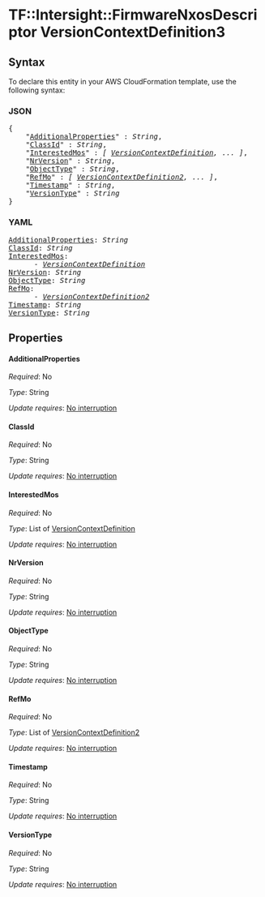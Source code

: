 # TF::Intersight::FirmwareNxosDescriptor VersionContextDefinition3

## Syntax

To declare this entity in your AWS CloudFormation template, use the following syntax:

### JSON

<pre>
{
    "<a href="#additionalproperties" title="AdditionalProperties">AdditionalProperties</a>" : <i>String</i>,
    "<a href="#classid" title="ClassId">ClassId</a>" : <i>String</i>,
    "<a href="#interestedmos" title="InterestedMos">InterestedMos</a>" : <i>[ <a href="versioncontextdefinition.md">VersionContextDefinition</a>, ... ]</i>,
    "<a href="#nrversion" title="NrVersion">NrVersion</a>" : <i>String</i>,
    "<a href="#objecttype" title="ObjectType">ObjectType</a>" : <i>String</i>,
    "<a href="#refmo" title="RefMo">RefMo</a>" : <i>[ <a href="versioncontextdefinition2.md">VersionContextDefinition2</a>, ... ]</i>,
    "<a href="#timestamp" title="Timestamp">Timestamp</a>" : <i>String</i>,
    "<a href="#versiontype" title="VersionType">VersionType</a>" : <i>String</i>
}
</pre>

### YAML

<pre>
<a href="#additionalproperties" title="AdditionalProperties">AdditionalProperties</a>: <i>String</i>
<a href="#classid" title="ClassId">ClassId</a>: <i>String</i>
<a href="#interestedmos" title="InterestedMos">InterestedMos</a>: <i>
      - <a href="versioncontextdefinition.md">VersionContextDefinition</a></i>
<a href="#nrversion" title="NrVersion">NrVersion</a>: <i>String</i>
<a href="#objecttype" title="ObjectType">ObjectType</a>: <i>String</i>
<a href="#refmo" title="RefMo">RefMo</a>: <i>
      - <a href="versioncontextdefinition2.md">VersionContextDefinition2</a></i>
<a href="#timestamp" title="Timestamp">Timestamp</a>: <i>String</i>
<a href="#versiontype" title="VersionType">VersionType</a>: <i>String</i>
</pre>

## Properties

#### AdditionalProperties

_Required_: No

_Type_: String

_Update requires_: [No interruption](https://docs.aws.amazon.com/AWSCloudFormation/latest/UserGuide/using-cfn-updating-stacks-update-behaviors.html#update-no-interrupt)

#### ClassId

_Required_: No

_Type_: String

_Update requires_: [No interruption](https://docs.aws.amazon.com/AWSCloudFormation/latest/UserGuide/using-cfn-updating-stacks-update-behaviors.html#update-no-interrupt)

#### InterestedMos

_Required_: No

_Type_: List of <a href="versioncontextdefinition.md">VersionContextDefinition</a>

_Update requires_: [No interruption](https://docs.aws.amazon.com/AWSCloudFormation/latest/UserGuide/using-cfn-updating-stacks-update-behaviors.html#update-no-interrupt)

#### NrVersion

_Required_: No

_Type_: String

_Update requires_: [No interruption](https://docs.aws.amazon.com/AWSCloudFormation/latest/UserGuide/using-cfn-updating-stacks-update-behaviors.html#update-no-interrupt)

#### ObjectType

_Required_: No

_Type_: String

_Update requires_: [No interruption](https://docs.aws.amazon.com/AWSCloudFormation/latest/UserGuide/using-cfn-updating-stacks-update-behaviors.html#update-no-interrupt)

#### RefMo

_Required_: No

_Type_: List of <a href="versioncontextdefinition2.md">VersionContextDefinition2</a>

_Update requires_: [No interruption](https://docs.aws.amazon.com/AWSCloudFormation/latest/UserGuide/using-cfn-updating-stacks-update-behaviors.html#update-no-interrupt)

#### Timestamp

_Required_: No

_Type_: String

_Update requires_: [No interruption](https://docs.aws.amazon.com/AWSCloudFormation/latest/UserGuide/using-cfn-updating-stacks-update-behaviors.html#update-no-interrupt)

#### VersionType

_Required_: No

_Type_: String

_Update requires_: [No interruption](https://docs.aws.amazon.com/AWSCloudFormation/latest/UserGuide/using-cfn-updating-stacks-update-behaviors.html#update-no-interrupt)

